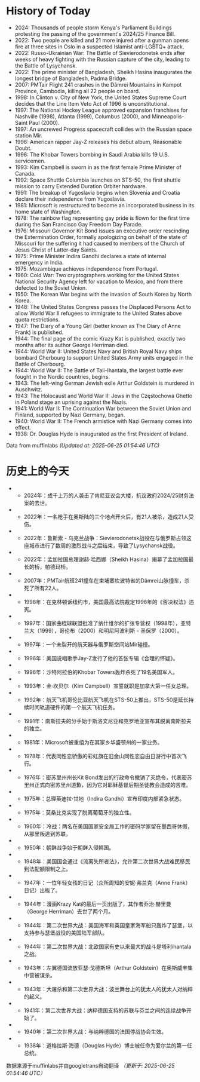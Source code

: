 # History of Today 

- 2024: Thousands of people storm Kenya's Parliament Buildings protesting the passing of the government's 2024/25 Finance Bill.
- 2022: Two people are killed and 21 more injured after a gunman opens fire at three sites in Oslo in a suspected Islamist anti-LGBTQ+ attack.
- 2022: Russo-Ukrainian War: The Battle of Sievierodonetsk ends after weeks of heavy fighting with the Russian capture of the city, leading to the Battle of Lysychansk.
- 2022: The prime minister of Bangladesh, Sheikh Hasina inaugurates the longest bridge of Bangladesh, Padma Bridge.
- 2007: PMTair Flight 241 crashes in the Dâmrei Mountains in Kampot Province, Cambodia, killing all 22 people on board.
- 1998: In Clinton v. City of New York, the United States Supreme Court decides that the Line Item Veto Act of 1996 is unconstitutional.
- 1997: The National Hockey League approved expansion franchises for Nashville (1998), Atlanta (1999), Columbus (2000), and Minneapolis-Saint Paul (2000).
- 1997: An uncrewed Progress spacecraft collides with the Russian space station Mir.
- 1996: American rapper Jay-Z releases his debut album, Reasonable Doubt.
- 1996: The Khobar Towers bombing in Saudi Arabia kills 19 U.S. servicemen.
- 1993: Kim Campbell is sworn in as the first female Prime Minister of Canada.
- 1992: Space Shuttle Columbia launches on STS-50, the first shuttle mission to carry Extended Duration Orbiter hardware.
- 1991: The breakup of Yugoslavia begins when Slovenia and Croatia declare their independence from Yugoslavia.
- 1981: Microsoft is restructured to become an incorporated business in its home state of Washington.
- 1978: The rainbow flag representing gay pride is flown for the first time during the San Francisco Gay Freedom Day Parade.
- 1976: Missouri Governor Kit Bond issues an executive order rescinding the Extermination Order, formally apologizing on behalf of the state of Missouri for the suffering it had caused to members of the Church of Jesus Christ of Latter-day Saints.
- 1975: Prime Minister Indira Gandhi declares a state of internal emergency in India.
- 1975: Mozambique achieves independence from Portugal.
- 1960: Cold War: Two cryptographers working for the United States National Security Agency left for vacation to Mexico, and from there defected to the Soviet Union.
- 1950: The Korean War begins with the invasion of South Korea by North Korea.
- 1948: The United States Congress passes the Displaced Persons Act to allow World War II refugees to immigrate to the United States above quota restrictions.
- 1947: The Diary of a Young Girl (better known as The Diary of Anne Frank) is published.
- 1944: The final page of the comic Krazy Kat is published, exactly two months after its author George Herriman died.
- 1944: World War II: United States Navy and British Royal Navy ships bombard Cherbourg to support United States Army units engaged in the Battle of Cherbourg.
- 1944: World War II: The Battle of Tali-Ihantala, the largest battle ever fought in the Nordic countries, begins.
- 1943: The left-wing German Jewish exile Arthur Goldstein is murdered in Auschwitz.
- 1943: The Holocaust and World War II: Jews in the Częstochowa Ghetto in Poland stage an uprising against the Nazis.
- 1941: World War II: The Continuation War between the Soviet Union and Finland, supported by Nazi Germany, began.
- 1940: World War II: The French armistice with Nazi Germany comes into effect.
- 1938: Dr. Douglas Hyde is inaugurated as the first President of Ireland.

Data from muffinlabs
*(Updated at: 2025-06-25 01:54:46 UTC)*

# 历史上的今天 

- -  2024年：成千上万的人袭击了肯尼亚议会大楼，抗议政府2024/25财务法案的去世。
- -  2022年：一名枪手在奥斯陆的三个地点开火后，有21人被杀，造成21人受伤。
- -  2022年：鲁斯索 - 乌克兰战争：Sievierodonetsk战役在与俄罗斯占领这座城市进行了数周的激烈战斗之后结束，导致了Lysychansk战役。
- -  2022年：孟加拉国总理谢赫·哈西娜（Sheikh Hasina）揭幕了孟加拉国最长的桥，帕德玛桥。
- -  2007年：PMTair航班241撞车在柬埔寨坎波特省的Dâmrei山脉撞车，杀死了所有22人。
- -  1998年：在克林顿诉纽约市，美国最高法院裁定1996年的《否决权法》违宪。
- -  1997年：国家曲棍球联盟批准了纳什维尔的扩张专营权（1998年），亚特兰大（1999），哥伦布（2000）和明尼阿波利斯 - 圣保罗（2000）。
- -  1997年：一个未裂开的航天器与俄罗斯空间站Mir碰撞。
- -  1996年：美国说唱歌手Jay-Z发行了他的首张专辑《合理的怀疑》。
- -  1996年：沙特阿拉伯的Khobar Towers轰炸杀死了19名美国军人。
- -  1993年：金·坎贝尔（Kim Campbell）宣誓就职是加拿大第一任女总理。
- -  1992年：航天飞机哥伦比亚航天飞机在STS-50上推出，STS-50是延长持续时间轨道硬件的第一个航天飞机任务。
- -  1991年：南斯拉夫的分手始于斯洛文尼亚和克罗地亚宣布其脱离南斯拉夫的独立。
- -  1981年：Microsoft被重组为在其家乡华盛顿州的一家业务。
- -  1978年：代表同性恋骄傲的彩虹旗在旧金山同性恋自由日游行中首次飞行。
- -  1976年：密苏里州州长Kit Bond发出的行政命令撤销了灭绝令，代表密苏里州正式向密苏里州道歉，因为它对耶稣基督后期圣徒教会造成的苦难。
- -  1975年：总理英迪拉·甘地（Indira Gandhi）宣布印度内部紧急状态。
- -  1975年：莫桑比克实现了脱离葡萄牙的独立性。
- -  1960年：冷战：两名在美国国家安全局工作的密码学家留在墨西哥休假，从那里叛逃到苏联。
- -  1950年：朝鲜战争始于朝鲜入侵韩国。
- -  1948年：美国国会通过《流离失所者法》，允许第二次世界大战难民移民到法配额限制之上。
- -  1947年：一位年轻女孩的日记（众所周知的安妮·弗兰克（Anne Frank）日记）出版了。
- -  1944年：漫画Krazy Kat的最后一页出版了，其作者乔治·赫里曼（George Herriman）去世了两个月。
- -  1944年：第二次世界大战：美国海军和英国皇家海军船只轰炸了瑟堡，以支持参与瑟堡战役的美国陆军部队。
- -  1944年：第二次世界大战：北欧国家有史以来最大的战斗是塔利ihantala之战。
- -  1943年：左翼德国流放亚瑟·戈德斯坦（Arthur Goldstein）在奥斯威辛集中营被谋杀。
- -  1943年：大屠杀和第二次世界大战：波兰舞台上的犹太人的犹太人对纳粹的起义。
- -  1941年：第二次世界大战：纳粹德国支持的苏联与芬兰之间的连续战争开始了。
- -  1940年：第二次世界大战：与纳粹德国的法国停战协会生效。
- -  1938年：道格拉斯·海德（Douglas Hyde）博士被任命为爱尔兰的第一任总统。

数据来源于muffinlabs并由googletrans自动翻译
*（更新于: 2025-06-25 01:54:46 UTC）*